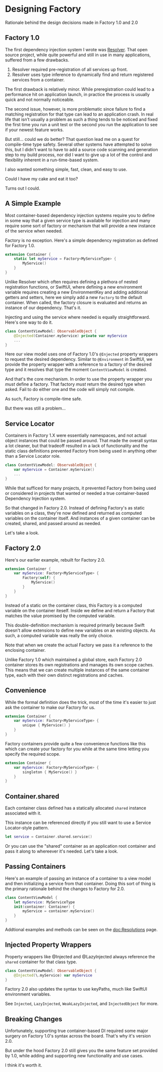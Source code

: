 # Designing Factory

Rationale behind the design decisions made in Factory 1.0 and 2.0

## Factory 1.0

The first dependency injection system I wrote was [Resolver](https://github.com/hmlongco/Resolver). That open source project, while quite powerful and still in use in many applications, suffered from a few drawbacks.

1. Resolver required pre-registration of all services up front. 
2. Resolver uses type inference to dynamically find and return registered services from a container.

The first drawback is relatively minor. While preregistration could lead to a performance hit on application launch, in practice the process is usually quick and not normally noticeable.

The second issue, however, is more problematic since failure to find a matching registration for that type can lead to an application crash. In real life that isn’t usually a problem as such a thing tends to be noticed and fixed the first time you run a unit test or the second you run the application to see if your newest feature works.

But still... could we do better? That question lead me on a quest for compile-time type safety. Several other systems have attempted to solve this, but I didn't want to have to add a source code scanning and generation step to my build process, nor did I want to give up a lot of the control and flexibility inherent in a run-time-based system.

I also wanted something simple, fast, clean, and easy to use.

Could I have my cake and eat it too?

Turns out I could.

## A Simple Example

Most container-based dependency injection systems require you to define in some way that a given service type is available for injection and many require some sort of factory or mechanism that will provide a new instance of the service when needed.

Factory is no exception. Here's a simple dependency registration as defined for Factory 1.0.

```swift
extension Container {
    static let myService = Factory<MyServiceType> { 
        MyService()
    }
}
```
Unlike Resolver which often requires defining a plethora of nested registration functions, or SwiftUI, where defining a new environment variable requires creating a new EnvironmentKey and adding additional getters and setters, here we simply add a new `Factory` to the default container. When called, the factory closure is evaluated and returns an instance of our dependency. That's it.

Injecting and using the service where needed is equally straightforward. Here's one way to do it.

```swift
class ContentViewModel: ObservableObject {
    @Injected(Container.myService) private var myService
    ...
}
```
Here our view model uses one of Factory 1.0's `@Injected` property wrappers to request the desired dependency. Similar to `@Environment` in SwiftUI, we provide the property wrapper with a reference to a factory of the desired type and it resolves that type the moment `ContentViewModel` is created.

And that's the core mechanism. In order to use the property wrapper you *must* define a factory. That factory *must* return the desired type when asked. Fail to do either one and the code will simply not compile. 

As such, Factory is compile-time safe.

But there was still a problem...

## Service Locator

Containers in Factory 1.X were essentially namespaces, and not actual object instances that could be passed around. That made the overall syntax a lot cleaner, but that tradeoff resulted in a lack of functionality and the static class definitions prevented Factory from being used in anything other than a Service Locator role.

```swift
class ContentViewModel: ObservableObject {
    var myService = Container.myService()
    ...
}
```
While that sufficed for many projects, it prevented Factory from being used or considered in projects that wanted or needed a true container-based Dependency Injection system.

So that changed in Factory 2.0. Instead of defining Factory's as static variables on a class, they're now defined and returned as computed variables on the container itself. And instances of a given container can be created, shared, and passed around as needed.

Let's take a look.

## Factory 2.0

Here's our earlier example, rebuilt for Factory 2.0.
```swift
extension Container {
    var myService: Factory<MyServiceType> {
        Factory(self) { 
            MyService()
        }
    }
}
```
Instead of a static on the container class, this Factory is a computed variable on the container iteself. Inside we define and return a Factory that matches the value promised by the computed variable.

This double-definition mechanism is required primarily because Swift doesn't allow extensions to define new variables on an existing objects. As such, a computed variable was really the only choice.

Note that when we create the actual Factory we pass it a reference to the enclosing container.

Unlike Factory 1.0 which maintained a global store, each Factory 2.0 container stores its own registrations and manages its own scope caches. This means that we can create multiple instances of the same container type, each with their own distinct registrations and caches.

## Convenience

While the formal definition does the trick, most of the time it's easier to just ask the container to make our Factory for us.

```swift
extension Container {
    var myService: Factory<MyServiceType> {
        unique { MyService() }
    }
}
```
Factory containers provide quite a few convenience functions like this which can create your factory for you while at the same time letting you specify the required scope. 
```swift
extension Container {
    var myService: Factory<MyServiceType> {
        singleton { MyService() }
    }
}
```

## Container.shared

Each container class defined has a statically allocated `shared` instance associated with it.

This instance can be referenced directly if you still want to use a Service Locator-style pattern.

```swift
let service = Container.shared.service()
```
Or you can use the "shared" container as an application root container and pass it along to whereever it's needed. Let's take a look.

## Passing Containers

Here's an example of passing an instance of a container to a view model and then initializing a service from that container. Doing this sort of thing is the primary rationale behind the changes to Factory for 2.0.
```swift
class ContentViewModel {
    let myService: MyServiceType
    init(container: Container) {
        myService = container.myService()
    }
}
```
Addtional examples and methods can be seen on the <doc:Resolutions> page.

## Injected Property Wrappers

Property wrappers like @Injected and @LazyInjected always reference the `shared` container for that class type. 

```swift
class ContentViewModel: ObservableObject {
    @Injected(\.myService) var myService
}
```
Factory 2.0 also updates the syntax to use keyPaths, much like SwiftUI environment variables.

See ``Injected``, ``LazyInjected``, ``WeakLazyInjected``, and ``InjectedObject`` for more.

## Breaking Changes

Unfortunately, supporting true container-based DI required some major surgery on Factory 1.0's syntax across the board. That's why it's version 2.0.

But under the hood Factory 2.0 still gives you the same feature set provided by 1.0, while adding and supporting new functionality and use cases.

I think it's worth it.
